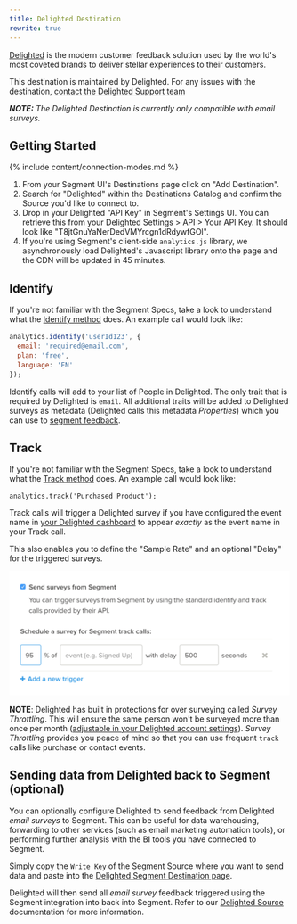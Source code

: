 ```yaml
---
title: Delighted Destination
rewrite: true
---
```


[Delighted](https://delighted.com/?utm_source=segmentio&utm_medium=docs&utm_campaign=partners) is the modern customer feedback solution used by the world's most coveted brands to deliver stellar experiences to their customers.

This destination is maintained by Delighted. For any issues with the destination, [contact the Delighted Support team](mailto:hello@delighted.com)

_**NOTE:** The Delighted Destination is currently only compatible with email surveys._


## Getting Started

{% include content/connection-modes.md %}

1. From your Segment UI's Destinations page click on "Add Destination".
2. Search for "Delighted" within the Destinations Catalog and confirm the Source you'd like to connect to.
3. Drop in your Delighted "API Key" in Segment's Settings UI. You can retrieve this from your Delighted Settings > API > Your API Key. It should look like "T8jtGnuYaNerDedVMYrcgn1dRdywfGOl".
4. If you're using Segment's client-side `analytics.js` library, we asynchronously load Delighted's Javascript library onto the page and the CDN will be updated in 45 minutes.


## Identify

If you're not familiar with the Segment Specs, take a look to understand what the [Identify method](https://segment.com/docs/connections/spec/identify/) does. An example call would look like:

```js
analytics.identify('userId123', {
  email: 'required@email.com',
  plan: 'free',
  language: 'EN'
});
```

Identify calls will add to your list of People in Delighted. The only trait that is required by Delighted is `email`. All additional traits will be added to Delighted surveys as metadata (Delighted calls this metadata *Properties*) which you can use to [segment feedback](https://help.delighted.com/article/111-introduction).

## Track

If you're not familiar with the Segment Specs, take a look to understand what the [Track method](https://segment.com/docs/connections/spec/track/) does. An example call would look like:

```
analytics.track('Purchased Product');
```

Track calls will trigger a Delighted survey if you have configured the event name in [your Delighted dashboard](https://delighted.com/integrations/segment) to appear _exactly_ as the event name in your Track call.

This also enables you to define the "Sample Rate" and an optional "Delay" for the triggered surveys.

![trigger-delighted-surveys-segment](images/e3ed84b8608df907bcf753f52c17249d.png)

**NOTE**: Delighted has built in protections for over surveying called *Survey Throttling*. This will ensure the same person won't be surveyed more than once per month ([adjustable in your Delighted account settings](https://delighted.com/account/edit_min_survey_interval)). *Survey Throttling* provides you peace of mind so that you can use frequent `track` calls like purchase or contact events.

## Sending data from Delighted back to Segment (optional)

You can optionally configure Delighted to send feedback from Delighted _email surveys_ to Segment. This can be useful for data warehousing, forwarding to other services (such as email marketing automation tools), or performing further analysis with the BI tools you have connected to Segment.

Simply copy the `Write Key` of the Segment Source where you want to send data and paste into the [Delighted Segment Destination page](https://delighted.com/destinations/segment).

Delighted will then send all _email survey_ feedback triggered using the Segment integration into back into Segment. Refer to our [Delighted Source](/docs/connections/sources/catalog/cloud-apps/delighted/) documentation for more information.
